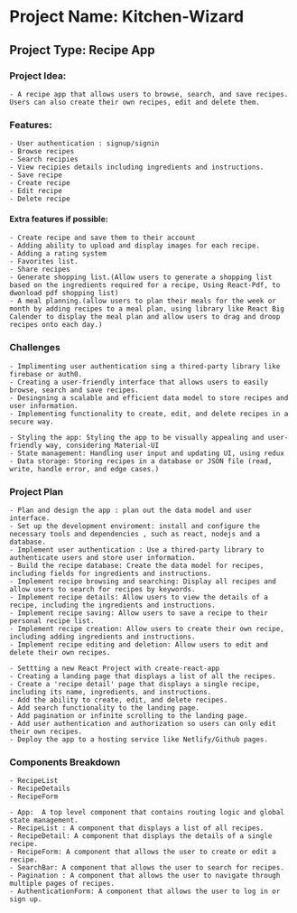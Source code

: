 # Project Name: Kitchen-Wizard
## Project Type: Recipe App

### Project Idea: 
    - A recipe app that allows users to browse, search, and save recipes. Users can also create their own recipes, edit and delete them.

### Features: 
    - User authentication : signup/signin 
    - Browse recipes
    - Search recipies
    - View recipies details including ingredients and instructions.
    - Save recipe
    - Create recipe
    - Edit recipe
    - Delete recipe

#### Extra features if possible: 
    - Create recipe and save them to their account
    - Adding ability to upload and display images for each recipe.
    - Adding a rating system
    - Favorites list.
    - Share recipes
    - Generate shopping list.(Allow users to generate a shopping list based on the ingredients required for a recipe, Using React-Pdf, to dwonload pdf shopping list)
    - A meal planning.(allow users to plan their meals for the week or month by adding recipes to a meal plan, using library like React Big Calender to display the meal plan and allow users to drag and droop recipes onto each day.)

### Challenges
    - Implimenting user authentication sing a thired-party library like firebase or auth0.
    - Creating a user-friendly interface that allows users to easily browse, search and save recipes.
    - Desingning a scalable and efficient data model to store recipes and user information.
    - Implementing functionality to create, edit, and delete recipes in a secure way.

    - Styling the app: Styling the app to be visually appealing and user-friendly way, considering Material-UI
    - State management: Handling user input and updating UI, using redux
    - Data storage: Storing recipes in a database or JSON file (read, write, handle error, and edge cases.)

### Project Plan
    - Plan and design the app : plan out the data model and user interface.
    - Set up the development enviroment: install and configure the necessary tools and dependencies , such as react, nodejs and a database.
    - Implement user authentication : Use a thired-party library to authenticate users and store user information.
    - Build the recipe database: Create the data model for recipes, including fields for ingredients and instructions.
    - Implement recipe browsing and searching: Display all recipes and allow users to search for recipes by keywords.
    - Implement recipe details: Allow users to view the details of a recipe, including the ingredients and instructions.
    - Implement recipe saving: Allow users to save a recipe to their personal recipe list.
    - Implement recipe creation: Allow users to create their own recipe, including adding ingredients and instructions.
    - Implement recipe editing and deletion: Allow users to edit and delete their own recipes.

    - Settting a new React Project with create-react-app
    - Creating a landing page that displays a list of all the recipes.
    - Create a 'recipe detail' page that displays a single recipe, including its name, ingredients, and instructions.
    - Add the ability to create, edit, and delete recipes.
    - Add search functionality to the landing page.
    - Add pagination or infinite scrolling to the landing page.
    - Add user authentication and authorization so users can only edit their own recipes.
    - Deploy the app to a hosting service like Netlify/Github pages.


### Components Breakdown
    - RecipeList
    - RecipeDetails
    - RecipeForm

    - App:  A top level component that contains routing logic and global state management.
    - RecipeList : A component that displays a list of all recipes.
    - RecipeDetail: A component that displays the details of a single recipe.
    - RecipeForm: A component that allows the user to create or edit a recipe.
    - SearchBar: A component that allows the user to search for recipes.
    - Pagination : A component that allows the user to navigate through multiple pages of recipes.
    - AuthenticationForm: A component that allows the user to log in or sign up.